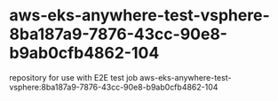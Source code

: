 # aws-eks-anywhere-test-vsphere-8ba187a9-7876-43cc-90e8-b9ab0cfb4862-104
repository for use with E2E test job aws-eks-anywhere-test-vsphere:8ba187a9-7876-43cc-90e8-b9ab0cfb4862-104
